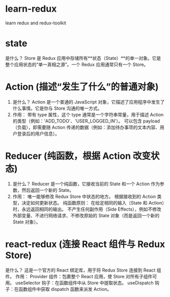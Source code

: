 # learn-redux

learn redux and redux-toolkit

# state

是什么？ Store 是 Redux 应用中存储所有**状态（State）**的单一对象。它是整个应用状态的“单一真相之源”。一个 Redux 应用通常只有一个 Store。

# Action (描述“发生了什么”的普通对象)

1. 是什么？
   Action 是一个普通的 JavaScript 对象，它描述了应用程序中发生了什么事情。它是你与 Store 沟通的唯一方式。
2. 作用：
   带有 type 属性，这个 type 通常是一个字符串常量，用于描述 Action 的类型（例如：'ADD_TODO'、'USER_LOGGED_IN'）。
   可以包含 payload（负载），即需要随 Action 传递的数据（例如：添加待办事项的文本内容、用户登录后的用户信息）。

# Reducer (纯函数，根据 Action 改变状态)

1. 是什么？
   Reducer 是一个纯函数，它接收当前的 State 和一个 Action 作为参数，然后返回一个新的 State。
2. 作用：
   唯一能够修改 Redux Store 中状态的地方。
   根据接收到的 Action 类型，决定如何更新状态。
   纯函数原则：
   在给定相同的输入（State 和 Action）时，永远返回相同的输出。
   不产生任何副作用（Side Effects），例如不修改外部变量、不进行网络请求、不修改原始的 State 对象（而是返回一个新的 State 对象）。

# react-redux (连接 React 组件与 Redux Store)
是什么？ 这是一个官方的 React 绑定库，用于将 Redux Store 连接到 React 组件。
作用：
Provider 组件：包裹整个 React 应用，使 Store 对所有子组件可用。
useSelector 钩子：在函数组件中从 Store 中提取状态。
useDispatch 钩子：在函数组件中获取 dispatch 函数来派发 Action。